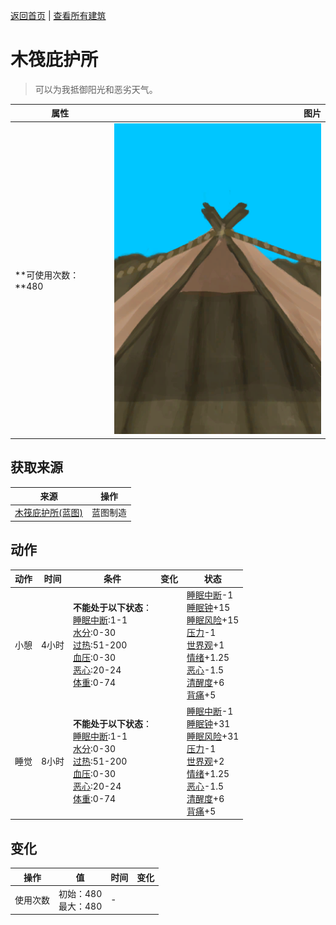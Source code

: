 [返回首页](index.md)   |  [查看所有建筑](building.md)
# 木筏庇护所  
> 可以为我抵御阳光和恶劣天气。  
  
  属性  |   图片   
 ----  |  ----:   
 **可使用次数：**480  |  ![](Sprite/RaftShelter.png)   
  
## 获取来源  
来源  |  操作  
----  |  ----  
[木筏庇护所(蓝图)](Bp_RaftShelter.md)  |  蓝图制造  
## 动作  
动作  |  时间  |  条件  |  变化  |  状态  
----  |  ----  |  ----  |  ----  |  ----  
小憩  |  4小时  |  **不能处于以下状态**：<br>[睡眠中断](SleepInterrupt.md):1-1<br>[水分](Hydration.md):0-30<br>[过热](Hyperthermia.md):51-200<br>[血压](Blood.md):0-30<br>[恶心](Nausea.md):20-24<br>[体重](Weight.md):0-74  |    |  [睡眠中断](SleepInterrupt.md)-1<br>[睡眠钟](SleepClock.md)+15<br>[睡眠风险](SleepRisk.md)+15<br>[压力](Stress.md)-1<br>[世界观](Structure.md)+1<br>[情绪](Morale.md)+1.25<br>[恶心](Nausea.md)-1.5<br>[清醒度](Wakefulness.md)+6<br>[背痛](BackPain.md)+5  
睡觉  |  8小时  |  **不能处于以下状态**：<br>[睡眠中断](SleepInterrupt.md):1-1<br>[水分](Hydration.md):0-30<br>[过热](Hyperthermia.md):51-200<br>[血压](Blood.md):0-30<br>[恶心](Nausea.md):20-24<br>[体重](Weight.md):0-74  |    |  [睡眠中断](SleepInterrupt.md)-1<br>[睡眠钟](SleepClock.md)+31<br>[睡眠风险](SleepRisk.md)+31<br>[压力](Stress.md)-1<br>[世界观](Structure.md)+2<br>[情绪](Morale.md)+1.25<br>[恶心](Nausea.md)-1.5<br>[清醒度](Wakefulness.md)+6<br>[背痛](BackPain.md)+5  
## 变化  
操作  |  值  |  时间  |  变化  
----  |  ----  |  ----  |  ----  
使用次数  |  初始：480<br>最大：480  |  -  |    
